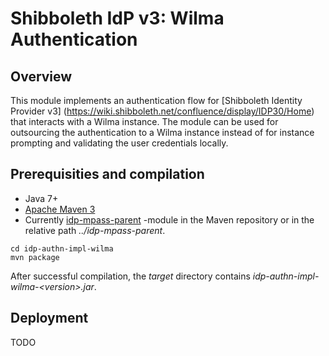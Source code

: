 # Shibboleth IdP v3: Wilma Authentication

## Overview

This module implements an authentication flow for [Shibboleth Identity Provider v3]
(https://wiki.shibboleth.net/confluence/display/IDP30/Home) that interacts with a Wilma instance. The
module can be used for outsourcing the authentication to a Wilma instance instead of for instance 
prompting and validating the user credentials locally.

## Prerequisities and compilation

- Java 7+
- [Apache Maven 3](https://maven.apache.org/)
- Currently [idp-mpass-parent](https://github.com/Digipalvelutehdas/MPASS-proxy/tree/master/idp-mpass-parent) -module in the Maven repository or in the relative path _../idp-mpass-parent_.

```
cd idp-authn-impl-wilma
mvn package
```

After successful compilation, the _target_ directory contains _idp-authn-impl-wilma-\<version\>.jar_.

## Deployment

TODO
